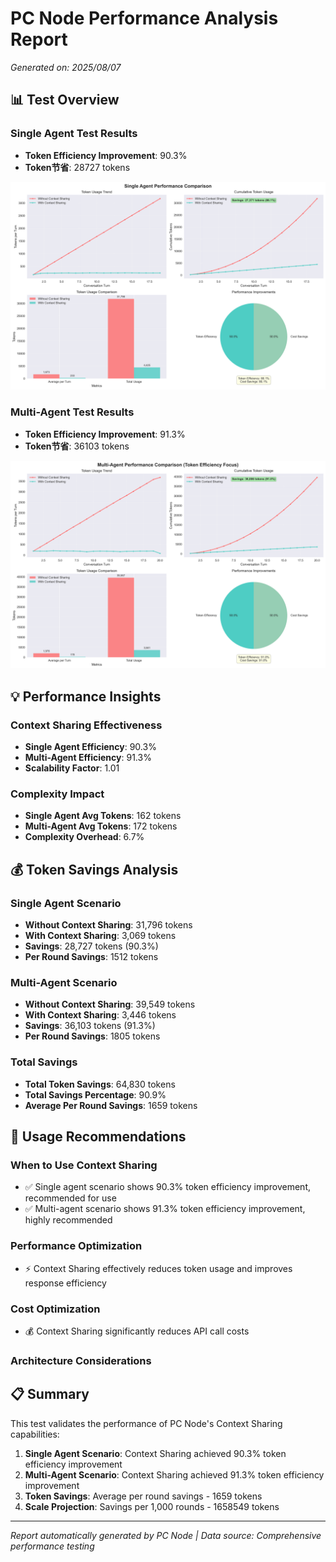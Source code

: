 # PC Node Performance Analysis Report

*Generated on: 2025/08/07*

## 📊 Test Overview

### Single Agent Test Results
- **Token Efficiency Improvement**: 90.3%
- **Token节省**: 28727 tokens

![Single Agent Performance Comparison](images/single_agent_comparison.png)

### Multi-Agent Test Results
- **Token Efficiency Improvement**: 91.3%
- **Token节省**: 36103 tokens

![Multi-Agent Performance Comparison](images/multi_agent_comparison.png)

## 💡 Performance Insights

### Context Sharing Effectiveness
- **Single Agent Efficiency**: 90.3%
- **Multi-Agent Efficiency**: 91.3%
- **Scalability Factor**: 1.01

### Complexity Impact
- **Single Agent Avg Tokens**: 162 tokens
- **Multi-Agent Avg Tokens**: 172 tokens
- **Complexity Overhead**: 6.7%

## 💰 Token Savings Analysis

### Single Agent Scenario
- **Without Context Sharing**: 31,796 tokens
- **With Context Sharing**: 3,069 tokens
- **Savings**: 28,727 tokens (90.3%)
- **Per Round Savings**: 1512 tokens

### Multi-Agent Scenario
- **Without Context Sharing**: 39,549 tokens
- **With Context Sharing**: 3,446 tokens
- **Savings**: 36,103 tokens (91.3%)
- **Per Round Savings**: 1805 tokens

### Total Savings
- **Total Token Savings**: 64,830 tokens
- **Total Savings Percentage**: 90.9%
- **Average Per Round Savings**: 1659 tokens

## 🎯 Usage Recommendations

### When to Use Context Sharing
- ✅ Single agent scenario shows 90.3% token efficiency improvement, recommended for use
- ✅ Multi-agent scenario shows 91.3% token efficiency improvement, highly recommended

### Performance Optimization
- ⚡ Context Sharing effectively reduces token usage and improves response efficiency

### Cost Optimization
- 💰 Context Sharing significantly reduces API call costs

### Architecture Considerations

## 📋 Summary

This test validates the performance of PC Node's Context Sharing capabilities:

1. **Single Agent Scenario**: Context Sharing achieved 90.3% token efficiency improvement
2. **Multi-Agent Scenario**: Context Sharing achieved 91.3% token efficiency improvement
3. **Token Savings**: Average per round savings - 1659 tokens
4. **Scale Projection**: Savings per 1,000 rounds - 1658549 tokens

---
*Report automatically generated by PC Node | Data source: Comprehensive performance testing*
